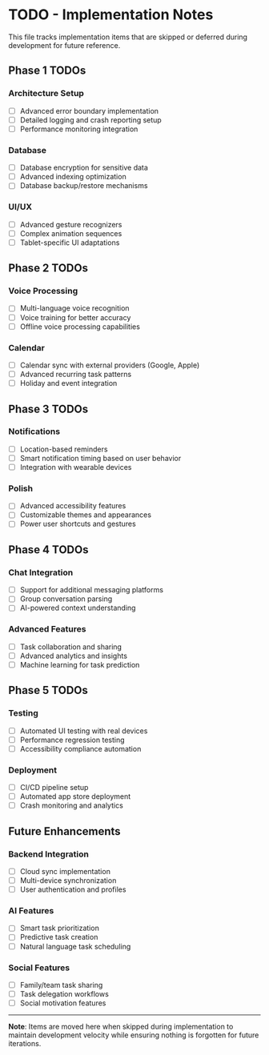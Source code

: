 # TODO - Implementation Notes

This file tracks implementation items that are skipped or deferred during development for future reference.

## Phase 1 TODOs

### Architecture Setup
- [ ] Advanced error boundary implementation
- [ ] Detailed logging and crash reporting setup
- [ ] Performance monitoring integration

### Database
- [ ] Database encryption for sensitive data
- [ ] Advanced indexing optimization
- [ ] Database backup/restore mechanisms

### UI/UX
- [ ] Advanced gesture recognizers
- [ ] Complex animation sequences
- [ ] Tablet-specific UI adaptations

## Phase 2 TODOs

### Voice Processing
- [ ] Multi-language voice recognition
- [ ] Voice training for better accuracy
- [ ] Offline voice processing capabilities

### Calendar
- [ ] Calendar sync with external providers (Google, Apple)
- [ ] Advanced recurring task patterns
- [ ] Holiday and event integration

## Phase 3 TODOs

### Notifications
- [ ] Location-based reminders
- [ ] Smart notification timing based on user behavior
- [ ] Integration with wearable devices

### Polish
- [ ] Advanced accessibility features
- [ ] Customizable themes and appearances
- [ ] Power user shortcuts and gestures

## Phase 4 TODOs

### Chat Integration
- [ ] Support for additional messaging platforms
- [ ] Group conversation parsing
- [ ] AI-powered context understanding

### Advanced Features
- [ ] Task collaboration and sharing
- [ ] Advanced analytics and insights
- [ ] Machine learning for task prediction

## Phase 5 TODOs

### Testing
- [ ] Automated UI testing with real devices
- [ ] Performance regression testing
- [ ] Accessibility compliance automation

### Deployment
- [ ] CI/CD pipeline setup
- [ ] Automated app store deployment
- [ ] Crash monitoring and analytics

## Future Enhancements

### Backend Integration
- [ ] Cloud sync implementation
- [ ] Multi-device synchronization
- [ ] User authentication and profiles

### AI Features
- [ ] Smart task prioritization
- [ ] Predictive task creation
- [ ] Natural language task scheduling

### Social Features
- [ ] Family/team task sharing
- [ ] Task delegation workflows
- [ ] Social motivation features

---

**Note**: Items are moved here when skipped during implementation to maintain development velocity while ensuring nothing is forgotten for future iterations.